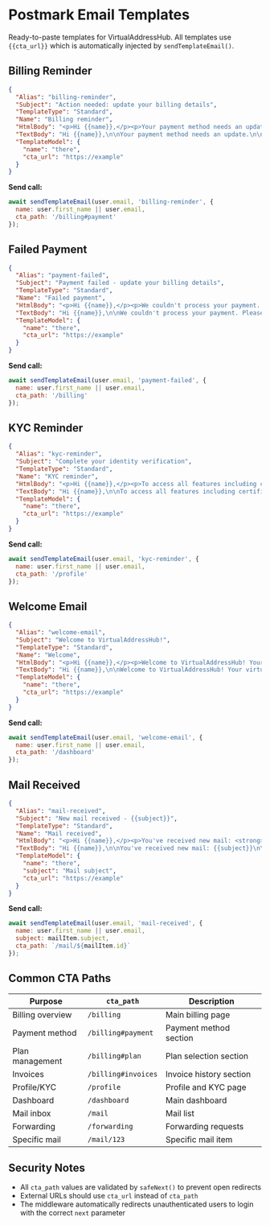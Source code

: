 # Postmark Email Templates

Ready-to-paste templates for VirtualAddressHub. All templates use `{{cta_url}}` which is automatically injected by `sendTemplateEmail()`.

## Billing Reminder

```json
{
  "Alias": "billing-reminder",
  "Subject": "Action needed: update your billing details",
  "TemplateType": "Standard",
  "Name": "Billing reminder",
  "HtmlBody": "<p>Hi {{name}},</p><p>Your payment method needs an update.</p><p><a href=\"{{cta_url}}\" style=\"display:inline-block;padding:12px 16px;border-radius:8px;background:#0f766e;color:#fff;text-decoration:none;\">Manage billing</a></p><p>If the button doesn't work, paste this into your browser: {{cta_url}}</p>",
  "TextBody": "Hi {{name}},\n\nYour payment method needs an update.\n\nManage billing: {{cta_url}}\n",
  "TemplateModel": {
    "name": "there",
    "cta_url": "https://example"
  }
}
```

**Send call:**
```js
await sendTemplateEmail(user.email, 'billing-reminder', {
  name: user.first_name || user.email,
  cta_path: '/billing#payment'
});
```

## Failed Payment

```json
{
  "Alias": "payment-failed",
  "Subject": "Payment failed - update your billing details",
  "TemplateType": "Standard",
  "Name": "Failed payment",
  "HtmlBody": "<p>Hi {{name}},</p><p>We couldn't process your payment. Please update your billing details to continue service.</p><p><a href=\"{{cta_url}}\" style=\"display:inline-block;padding:12px 16px;border-radius:8px;background:#dc2626;color:#fff;text-decoration:none;\">Fix payment</a></p><p>If the button doesn't work, paste this into your browser: {{cta_url}}</p>",
  "TextBody": "Hi {{name}},\n\nWe couldn't process your payment. Please update your billing details to continue service.\n\nFix payment: {{cta_url}}\n",
  "TemplateModel": {
    "name": "there",
    "cta_url": "https://example"
  }
}
```

**Send call:**
```js
await sendTemplateEmail(user.email, 'payment-failed', {
  name: user.first_name || user.email,
  cta_path: '/billing'
});
```

## KYC Reminder

```json
{
  "Alias": "kyc-reminder",
  "Subject": "Complete your identity verification",
  "TemplateType": "Standard",
  "Name": "KYC reminder",
  "HtmlBody": "<p>Hi {{name}},</p><p>To access all features including certificate downloads and mail forwarding, please complete your identity verification.</p><p><a href=\"{{cta_url}}\" style=\"display:inline-block;padding:12px 16px;border-radius:8px;background:#7c3aed;color:#fff;text-decoration:none;\">Complete verification</a></p><p>If the button doesn't work, paste this into your browser: {{cta_url}}</p>",
  "TextBody": "Hi {{name}},\n\nTo access all features including certificate downloads and mail forwarding, please complete your identity verification.\n\nComplete verification: {{cta_url}}\n",
  "TemplateModel": {
    "name": "there",
    "cta_url": "https://example"
  }
}
```

**Send call:**
```js
await sendTemplateEmail(user.email, 'kyc-reminder', {
  name: user.first_name || user.email,
  cta_path: '/profile'
});
```

## Welcome Email

```json
{
  "Alias": "welcome-email",
  "Subject": "Welcome to VirtualAddressHub!",
  "TemplateType": "Standard",
  "Name": "Welcome",
  "HtmlBody": "<p>Hi {{name}},</p><p>Welcome to VirtualAddressHub! Your virtual address is ready.</p><p><a href=\"{{cta_url}}\" style=\"display:inline-block;padding:12px 16px;border-radius:8px;background:#059669;color:#fff;text-decoration:none;\">Go to dashboard</a></p><p>If the button doesn't work, paste this into your browser: {{cta_url}}</p>",
  "TextBody": "Hi {{name}},\n\nWelcome to VirtualAddressHub! Your virtual address is ready.\n\nGo to dashboard: {{cta_url}}\n",
  "TemplateModel": {
    "name": "there",
    "cta_url": "https://example"
  }
}
```

**Send call:**
```js
await sendTemplateEmail(user.email, 'welcome-email', {
  name: user.first_name || user.email,
  cta_path: '/dashboard'
});
```

## Mail Received

```json
{
  "Alias": "mail-received",
  "Subject": "New mail received - {{subject}}",
  "TemplateType": "Standard",
  "Name": "Mail received",
  "HtmlBody": "<p>Hi {{name}},</p><p>You've received new mail: <strong>{{subject}}</strong></p><p><a href=\"{{cta_url}}\" style=\"display:inline-block;padding:12px 16px;border-radius:8px;background:#0f766e;color:#fff;text-decoration:none;\">View mail</a></p><p>If the button doesn't work, paste this into your browser: {{cta_url}}</p>",
  "TextBody": "Hi {{name}},\n\nYou've received new mail: {{subject}}\n\nView mail: {{cta_url}}\n",
  "TemplateModel": {
    "name": "there",
    "subject": "Mail subject",
    "cta_url": "https://example"
  }
}
```

**Send call:**
```js
await sendTemplateEmail(user.email, 'mail-received', {
  name: user.first_name || user.email,
  subject: mailItem.subject,
  cta_path: `/mail/${mailItem.id}`
});
```

## Common CTA Paths

| Purpose | `cta_path` | Description |
|---------|------------|-------------|
| Billing overview | `/billing` | Main billing page |
| Payment method | `/billing#payment` | Payment method section |
| Plan management | `/billing#plan` | Plan selection section |
| Invoices | `/billing#invoices` | Invoice history section |
| Profile/KYC | `/profile` | Profile and KYC page |
| Dashboard | `/dashboard` | Main dashboard |
| Mail inbox | `/mail` | Mail list |
| Forwarding | `/forwarding` | Forwarding requests |
| Specific mail | `/mail/123` | Specific mail item |

## Security Notes

- All `cta_path` values are validated by `safeNext()` to prevent open redirects
- External URLs should use `cta_url` instead of `cta_path`
- The middleware automatically redirects unauthenticated users to login with the correct `next` parameter

